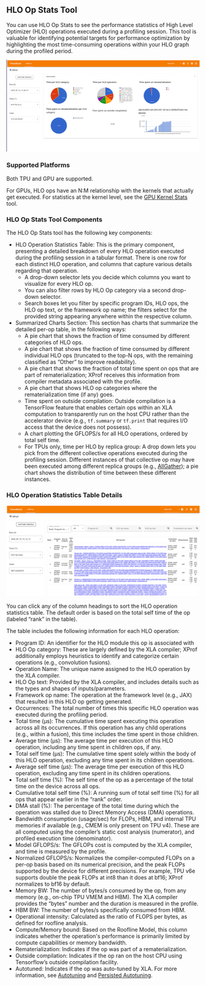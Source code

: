 ## HLO Op Stats Tool

You can use HLO Op Stats to see the performance statistics of High Level
Optimizer (HLO) operations executed during a profiling session. This tool is
valuable for identifying potential targets for performance optimization by
highlighting the most time-consuming operations within your HLO graph during the
profiled period.

![Tensorboard HLO Op Stats](images/hlo_op_stats.png)

### Supported Platforms

Both TPU and GPU are supported.

For GPUs, HLO ops have an N:M relationship with the kernels that actually get
executed. For statistics at the kernel level, see the
[GPU Kernel Stats](gpu_kernel_stats.md) tool.

### HLO Op Stats Tool Components

The HLO Op Stats tool has the following key components:

*   HLO Operation Statistics Table: This is the primary component, presenting a
    detailed breakdown of every HLO operation executed during the profiling
    session in a tabular format. There is one row for each distinct HLO
    operation, and columns that capture various details regarding that
    operation.
    *   A drop-down selector lets you decide which columns you want to visualize
        for every HLO op.
    *   You can also filter rows by HLO Op category via a second drop-down
        selector.
    *   Search boxes let you filter by specific program IDs, HLO ops, the HLO op
        text, or the framework op name; the filters select for the provided
        string appearing anywhere within the respective column.
*   Summarized Charts Section: This section has charts that summarize the
    detailed per-op table, in the following ways:
    *   A pie chart that shows the fraction of time consumed by different
        categories of HLO ops.
    *   A pie chart that shows the fraction of time consumed by different
        individual HLO ops (truncated to the top-N ops, with the remaining
        classified as “Other” to improve readability).
    *   A pie chart that shows the fraction of total time spent on ops that are
        part of rematerialization; XProf receives this information from compiler
        metadata associated with the profile.
    *   A pie chart that shows HLO op categories where the rematerialization
        time (if any) goes.
    *   Time spent on outside compilation: Outside compilation is a TensorFlow
        feature that enables certain ops within an XLA computation to
        transparently run on the host CPU rather than the accelerator device
        (e.g., `tf.summary` or `tf.print` that requires I/O access that the device
        does not possess).
    *   A chart plotting the GFLOPS/s for all HLO operations, ordered by total
        self time.
    *   For TPUs only, time per HLO by replica group: A drop down lets you pick
        from the different collective operations executed during the profiling
        session. Different instances of that collective op may have been
        executed among different replica groups (e.g.,
        [AllGather](https://openxla.org/xla/operation_semantics#allgather)); a
        pie chart shows the distribution of time between these different
        instances.

### HLO Operation Statistics Table Details

![Tensorboard HLO Op Stats Table](images/hlo_op_stats_2.png)

You can click any of the column headings to sort the HLO operation statistics
table. The default order is based on the total self time of the op (labeled
“rank” in the table).

The table includes the following information for each HLO operation:

*   Program ID: An identifier for the HLO module this op is associated with
*   HLO Op category: These are largely defined by the XLA compiler; XProf
    additionally employs heuristics to identify and categorize certain
    operations (e.g., convolution fusions).
*   Operation Name: The unique name assigned to the HLO operation by the XLA
    compiler.
*   HLO Op text: Provided by the XLA compiler, and includes details such as the
    types and shapes of inputs/parameters.
*   Framework op name: The operation at the framework level (e.g., JAX) that
    resulted in this HLO op getting generated.
*   Occurrences: The total number of times this specific HLO operation was
    executed during the profiling period.
*   Total time (μs): The cumulative time spent executing this operation across
    all its occurrences. If this operation has any child operations (e.g.,
    within a fusion), this time includes the time spent in those children.
*   Average time (μs): The average time per execution of this HLO operation,
    including any time spent in children ops, if any.
*   Total self time (μs): The cumulative time spent solely within the body of
    this HLO operation, excluding any time spent in its children operations.
*   Average self time (μs): The average time per execution of this HLO
    operation, excluding any time spent in its children operations.
*   Total self time (%): The self time of the op as a percentage of the total
    time on the device across all ops.
*   Cumulative total self time (%): A running sum of total self time (%) for all
    ops that appear earlier in the “rank” order.
*   DMA stall (%): The percentage of the total time during which the operation
    was stalled due to Direct Memory Access (DMA) operations.
*   Bandwidth consumption (usage/sec) for FLOPs, HBM, and internal TPU memories
    if available (e.g., CMEM is only present on TPU v4). These are all computed
    using the compiler’s static cost analysis (numerator), and profiled
    execution time (denominator).
*   Model GFLOPS/s: The GFLOPs cost is computed by the XLA compiler, and time is
    measured by the profile.
*   Normalized GFLOPS/s: Normalizes the compiler-computed FLOPs on a per-op
    basis based on its numerical precision, and the peak FLOPs supported by the
    device for different precisions. For example, TPU v6e supports double the
    peak FLOPs at int8 than it does at bf16; XProf normalizes to bf16 by
    default.
*   Memory BW: The number of bytes/s consumed by the op, from any memory (e.g.,
    on-chip TPU VMEM and HBM). The XLA compiler provides the “bytes” number and
    the duration is measured in the profile.
*   HBM BW: The number of bytes/s specifically consumed from HBM.
*   Operational intensity: Calculated as the ratio of FLOPS per bytes, as
    defined for roofline analysis.
*   Compute/Memory bound: Based on the Roofline Model, this column indicates
    whether the operation's performance is primarily limited by compute
    capabilities or memory bandwidth.
*   Rematerialization: Indicates if the op was part of a rematerialization.
*   Outside compilation: Indicates if the op ran on the host CPU using
    Tensorflow’s outside compilation facility.
*   Autotuned: Indicates if the op was auto-tuned by XLA. For more information,
    see [Autotuning](https://openxla.org/xla/tools#autotuning) and
    [Persisted Autotuning](https://openxla.org/xla/persisted_autotuning).
